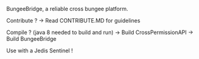 BungeeBridge, a reliable cross bungee platform.

Contribute ? 
-> Read CONTRIBUTE.MD for guidelines

Compile ? (java 8 needed to build and run)
-> Build CrossPermissionAPI
-> Build BungeeBridge


Use with a Jedis Sentinel !